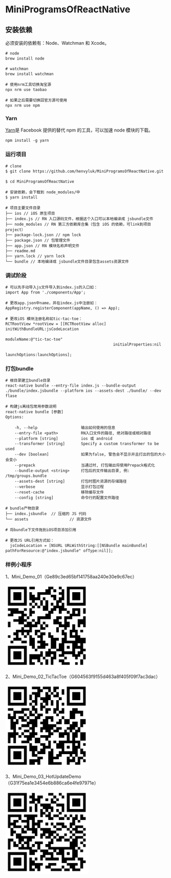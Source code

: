 # MiniProgramsOfReactNative

## 安装依赖

必须安装的依赖有：Node、Watchman 和 Xcode。


```
# node
brew install node 

# watchman
brew install watchman

# 使用nrm工具切换淘宝源
npx nrm use taobao

# 如果之后需要切换回官方源可使用
npx nrm use npm
```

### Yarn

[Yarn](http://yarnpkg.com/)是 Facebook 提供的替代 npm 的工具，可以加速 node 模块的下载。

```
npm install -g yarn
```

### 运行项目

```
# clone
$ git clone https://github.com/henvyluk/MiniProgramsOfReactNative.git

$ cd MiniProgramsOfReactNative

# 安装依赖，会下载到 node_modules/中
$ yarn install

# 项目主要文件目录
├── ios // iOS 原生项目
├── index.js // RN 入口源码文件，根据这个入口可以本地编译成 jsbundle文件
├── node_modules // RN 第三方依赖库合集（包含 iOS 的依赖，可link到项目project）
├── package-lock.json // npm lock
├── package.json // 包管理文件
├── app.json // RN 模块名称声明文件
├── readme.md
├── yarn.lock // yarn lock
└── bundle // 本地编译成 jsbundle文件目录包含assets资源文件
```

### 调试阶段

```
# 可以先手动导入js文件导入到index.js的入口如：
import App from './components/App';

# 更改app.json中name，并在index.js中注册如：
AppRegistry.registerComponent(appName, () => App);

# 更改iOS 模块注册名称如tic-tac-toe：
RCTRootView *rootView = [[RCTRootView alloc] initWithBundleURL:jsCodeLocation
                                                  	 	moduleName:@"tic-tac-toe"
                                               initialProperties:nil
                                                   launchOptions:launchOptions];
```

### 打包bundle

```
# 根目录建立bundle目录
react-native bundle --entry-file index.js --bundle-output ./bundle/index.jsbundle --platform ios --assets-dest ./bundle/ --dev flase

# 构建js离线包常用参数说明
react-native bundle [参数]
Options:

    -h, --help                   输出如何使用的信息
    --entry-file <path>          RN入口文件的路径, 绝对路径或相对路径
    --platform [string]          ios 或 android
    --transformer [string]       Specify a custom transformer to be used
    --dev [boolean]              如果为false, 警告会不显示并且打出的包的大小会变小
    --prepack                    当通过时, 打包输出将使用Prepack格式化
    --bundle-output <string>     打包后的文件输出目录, 例: /tmp/groups.bundle
    --assets-dest [string]       打包时图片资源的存储路径
    --verbose                    显示打包过程
    --reset-cache                移除缓存文件
    --config [string]            命令行的配置文件路径

# bundle产物目录
├── index.jsbundle 	// 压缩的 JS 代码
└── assets 					// 资源文件

# 将bundle下文件拖到iOS项目添加引用

# 更改JS URL引用方式如：
  jsCodeLocation = [NSURL URLWithString:[[NSBundle mainBundle] pathForResource:@"index.jsbundle" ofType:nil]];

```

### 样例小程序

1、Mini_Demo_01（Ge89c3ed65bf141758aa240e30e9c67ec）

![](./doc/Ge89c3ed65bf141758aa240e30e9c67ec.png)

2、Mini_Demo_02_TicTacToe（G604563f9155d463a8f405f09f7ac3dac）

![](./doc/G604563f9155d463a8f405f09f7ac3dac.png)

3、Mini_Demo_03_HotUpdateDemo（G31f75ea1e3454e6b886ca6e4fe97971e）

![](./doc/G31f75ea1e3454e6b886ca6e4fe97971e.png)